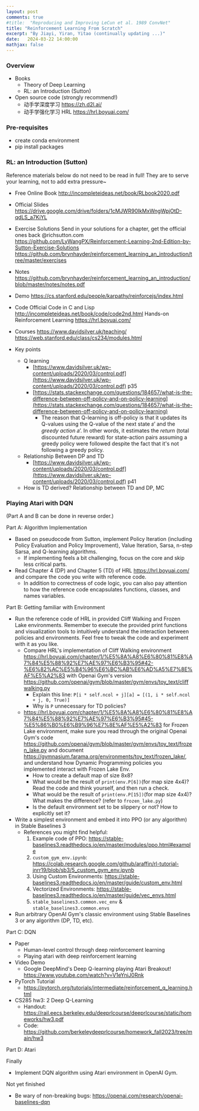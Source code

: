 ```yaml
---
layout: post
comments: true
#title:  "Reproducing and Improving LeCun et al. 1989 ConvNet"
title: "Reinforcement Learning From Scratch"
excerpt: "By Jiayi, Yiran, Yitao (continually updating ...)"
date:   2024-03-22 14:00:00
mathjax: false
---
```


<style>
.post-header h1 {
    font-size: 35px;
}
.post pre,
.post code {
    background-color: #fcfcfc;
    font-size: 13px; /* make code smaller for this post... */
}
</style>

### Overview

- Books
	- Theory of Deep Learning
	- RL: an Introduction (Sutton)
- Open source code (strongly recommend!)
	- 动手学深度学习 https://zh.d2l.ai/
	- 动手学强化学习 HRL https://hrl.boyuai.com/

### Pre-requisites

- create conda environment
- pip install packages

### RL: an Introduction (Sutton)

Reference materials below do not need to be read in full! They are to serve your learning, not to add extra pressure~
- Free Online Book
http://incompleteideas.net/book/RLbook2020.pdf
- Official Slides
https://drive.google.com/drive/folders/1cMJWR90IkMxWngWpjOtD-qdLS_a7KiYL
- Exercise Solutions
Send in your solutions for a chapter, get the official ones back @richsutton.com
https://github.com/LyWangPX/Reinforcement-Learning-2nd-Edition-by-Sutton-Exercise-Solutions
https://github.com/brynhayder/reinforcement_learning_an_introduction/tree/master/exercises

- Notes
https://github.com/brynhayder/reinforcement_learning_an_introduction/blob/master/notes/notes.pdf

- Demo
https://cs.stanford.edu/people/karpathy/reinforcejs/index.html

- Code
Official Code in C and Lisp http://incompleteideas.net/book/code/code2nd.html
Hands-on Reinforcement Learning https://hrl.boyuai.com/

- Courses
https://www.davidsilver.uk/teaching/
https://web.stanford.edu/class/cs234/modules.html

- Key points
	- Q learning
	    - [https://www.davidsilver.uk/wp-content/uploads/2020/03/control.pdf](https://www.davidsilver.uk/wp-content/uploads/2020/03/control.pdf) p35
	    - [https://stats.stackexchange.com/questions/184657/what-is-the-difference-between-off-policy-and-on-policy-learning](https://stats.stackexchange.com/questions/184657/what-is-the-difference-between-off-policy-and-on-policy-learning)
	        - The reason that Q-learning is off-policy is that it updates its Q-values using the Q-value of the next state 𝑠’ and the _greedy action_ 𝑎’. In other words, it estimates the _return_ (total discounted future reward) for state-action pairs assuming a greedy policy were followed despite the fact that it's not following a greedy policy.
	- Relationship Between DP and TD
	    - [https://www.davidsilver.uk/wp-content/uploads/2020/03/control.pdf](https://www.davidsilver.uk/wp-content/uploads/2020/03/control.pdf) p41
	- How is TD derived? Relationship between TD and DP, MC

### Playing Atari with DQN

(Part A and B can be done in reverse order.)

Part A: Algorithm Implementation
- Based on pseudocode from Sutton, implement Policy Iteration (including Policy Evaluation and Policy Improvement), Value Iteration, Sarsa, n-step Sarsa, and Q-learning algorithms.
	- If implementing feels a bit challenging, focus on the core and skip less critical parts. 
- Read Chapter 4 (DP) and Chapter 5 (TD) of HRL https://hrl.boyuai.com/ and compare the code you write with reference code.
	- In addition to correctness of code logic, you can also pay attention to how the reference code encapsulates functions, classes, and names variables.


Part B: Getting familiar with Environment
- Run the reference code of HRL in provided Cliff Walking and Frozen Lake environments. Remember to execute the provided print functions and visualization tools to intuitively understand the interaction between policies and environments. Feel free to tweak the code and experiment with it as you like.
	- Compare HRL's implementation of Cliff Walking environment https://hrl.boyuai.com/chapter/1/%E5%8A%A8%E6%80%81%E8%A7%84%E5%88%92%E7%AE%97%E6%B3%95#42-%E6%82%AC%E5%B4%96%E6%BC%AB%E6%AD%A5%E7%8E%AF%E5%A2%83 with Openai Gym's version https://github.com/openai/gym/blob/master/gym/envs/toy_text/cliffwalking.py
		- Explain this line: `P[i * self.ncol + j][a] = [(1, i * self.ncol + j, 0, True)]`
		- Why is `P` unnecessary for TD policies?
	- https://hrl.boyuai.com/chapter/1/%E5%8A%A8%E6%80%81%E8%A7%84%E5%88%92%E7%AE%97%E6%B3%95#45-%E5%86%B0%E6%B9%96%E7%8E%AF%E5%A2%83 for Frozen Lake environment, make sure you read through the original Openai Gym's code https://github.com/openai/gym/blob/master/gym/envs/toy_text/frozen_lake.py and document https://gymnasium.farama.org/environments/toy_text/frozen_lake/, and understand how Dynamic Programming policies you implemented interact with Frozen Lake Env.
		- How to create a default map of size 8x8?
		- What would be the result of  `print(env.P[6])`(for map size 4x4)? Read the code and think yourself, and then run a check.
		- What would be the result of  `print(env.P[15])`(for map size 4x4)? What makes the difference? (refer to `frozen_lake.py`)
		- Is the default environment set to be slippery or not? How to explicitly set it?
- Write a simplest environment and embed it into PPO (or any algorithm) in Stable Baselines 3
	- References you might find helpful:
		1. Example code of PPO: https://stable-baselines3.readthedocs.io/en/master/modules/ppo.html#example
		2. `custom_gym_env.ipynb`: https://colab.research.google.com/github/araffin/rl-tutorial-jnrr19/blob/sb3/5_custom_gym_env.ipynb
		3. Using Custom Environments: https://stable-baselines3.readthedocs.io/en/master/guide/custom_env.html
		4. Vectorized Environments: https://stable-baselines3.readthedocs.io/en/master/guide/vec_envs.html
		5. `stable_baselines3.common.vec_env` & `stable_baselines3.common.envs`
- Run arbitrary OpenAI Gym's classic environment using Stable Baselines 3 or any algorithm (DP, TD, etc).

Part C: DQN
- Paper
	- Human-level control through deep reinforcement learning
	- Playing atari with deep reinforcement learning
- Video Demo
	- Google DeepMind's Deep Q-learning playing Atari Breakout! https://www.youtube.com/watch?v=V1eYniJ0Rnk
- PyTorch Tutorial
	- https://pytorch.org/tutorials/intermediate/reinforcement_q_learning.html
- CS285 hw3: 2 Deep Q-Learning
	- Handout: https://rail.eecs.berkeley.edu/deeprlcourse/deeprlcourse/static/homeworks/hw3.pdf
	- Code: https://github.com/berkeleydeeprlcourse/homework_fall2023/tree/main/hw3

Part D: Atari

Finally
- Implement DQN algorithm using Atari environment in OpenAI Gym.

Not yet finished
- Be wary of non-breaking bugs: https://openai.com/research/openai-baselines-dqn